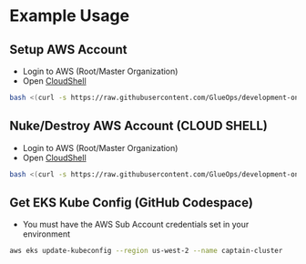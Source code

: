 # Example Usage

## Setup AWS Account

- Login to AWS (Root/Master Organization)
- Open [CloudShell](https://us-east-1.console.aws.amazon.com/cloudshell/home?region=us-west-2)

```bash
bash <(curl -s https://raw.githubusercontent.com/GlueOps/development-only-utilities/aws/tools/aws/account-setup.sh)
```

## Nuke/Destroy AWS Account (CLOUD SHELL)

- Login to AWS (Root/Master Organization)
- Open [CloudShell](https://us-east-1.console.aws.amazon.com/cloudshell/home?region=us-west-2)

```bash
bash <(curl -s https://raw.githubusercontent.com/GlueOps/development-only-utilities/aws/tools/aws/account-nuke.sh)
```

## Get EKS Kube Config (GitHub Codespace)

- You must have the AWS Sub Account credentials set in your environment

```bash
aws eks update-kubeconfig --region us-west-2 --name captain-cluster
```
